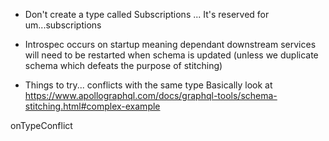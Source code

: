 - Don't create a type called Subscriptions ... It's reserved for um...subscriptions
- Introspec occurs on startup meaning dependant downstream services will need to be restarted when schema is updated (unless we duplicate schema which defeats the purpose of stitching)

- Things to try... conflicts with the same type
Basically look at https://www.apollographql.com/docs/graphql-tools/schema-stitching.html#complex-example

onTypeConflict
